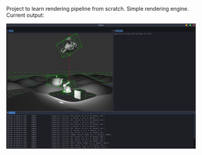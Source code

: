 Project to learn rendering pipeline from scratch. Simple rendering engine. 
Current output:

![alt text](https://github.com/kkuchar2/OpenGLEngine/blob/master/current_output.png)
